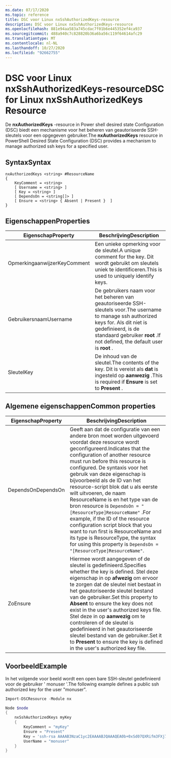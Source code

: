 ```yaml
---
ms.date: 07/17/2020
ms.topic: reference
title: DSC voor Linux nxSshAuthorizedKeys-resource
description: DSC voor Linux nxSshAuthorizedKeys-resource
ms.openlocfilehash: 881e94aa583a745cdac7f01b6e445352ef4ca937
ms.sourcegitcommit: 488a940c7c828820b36a6ba56c119f64614afc29
ms.translationtype: MT
ms.contentlocale: nl-NL
ms.lasthandoff: 10/27/2020
ms.locfileid: "92662755"
---
```

# <a name="dsc-for-linux-nxsshauthorizedkeys-resource"></a><span data-ttu-id="d30f6-103">DSC voor Linux nxSshAuthorizedKeys-resource</span><span class="sxs-lookup"><span data-stu-id="d30f6-103">DSC for Linux nxSshAuthorizedKeys Resource</span></span>

<span data-ttu-id="d30f6-104">De **nxAuthorizedKeys** -resource in Power shell desired state Configuration (DSC) biedt een mechanisme voor het beheren van geautoriseerde SSH-sleutels voor een opgegeven gebruiker.</span><span class="sxs-lookup"><span data-stu-id="d30f6-104">The **nxAuthorizedKeys** resource in PowerShell Desired State Configuration (DSC) provides a mechanism to manage authorized ssh keys for a specified user.</span></span>

## <a name="syntax"></a><span data-ttu-id="d30f6-105">Syntax</span><span class="sxs-lookup"><span data-stu-id="d30f6-105">Syntax</span></span>

```Syntax
nxAuthorizedKeys <string> #ResourceName
{
    KeyComment = <string>
    [ Username = <string> ]
    [ Key = <string> ]
    [ DependsOn = <string[]> ]
    [ Ensure = <string> { Absent | Present }  ]
}
```

## <a name="properties"></a><span data-ttu-id="d30f6-106">Eigenschappen</span><span class="sxs-lookup"><span data-stu-id="d30f6-106">Properties</span></span>

|<span data-ttu-id="d30f6-107">Eigenschap</span><span class="sxs-lookup"><span data-stu-id="d30f6-107">Property</span></span> |<span data-ttu-id="d30f6-108">Beschrijving</span><span class="sxs-lookup"><span data-stu-id="d30f6-108">Description</span></span> |
|---|---|
|<span data-ttu-id="d30f6-109">Opmerkingaanwijzer</span><span class="sxs-lookup"><span data-stu-id="d30f6-109">KeyComment</span></span> |<span data-ttu-id="d30f6-110">Een unieke opmerking voor de sleutel.</span><span class="sxs-lookup"><span data-stu-id="d30f6-110">A unique comment for the key.</span></span> <span data-ttu-id="d30f6-111">Dit wordt gebruikt om sleutels uniek te identificeren.</span><span class="sxs-lookup"><span data-stu-id="d30f6-111">This is used to uniquely identify keys.</span></span> |
|<span data-ttu-id="d30f6-112">Gebruikersnaam</span><span class="sxs-lookup"><span data-stu-id="d30f6-112">Username</span></span> |<span data-ttu-id="d30f6-113">De gebruikers naam voor het beheren van geautoriseerde SSH-sleutels voor.</span><span class="sxs-lookup"><span data-stu-id="d30f6-113">The username to manage ssh authorized keys for.</span></span> <span data-ttu-id="d30f6-114">Als dit niet is gedefinieerd, is de standaard gebruiker **root** .</span><span class="sxs-lookup"><span data-stu-id="d30f6-114">If not defined, the default user is **root** .</span></span> |
|<span data-ttu-id="d30f6-115">Sleutel</span><span class="sxs-lookup"><span data-stu-id="d30f6-115">Key</span></span> |<span data-ttu-id="d30f6-116">De inhoud van de sleutel.</span><span class="sxs-lookup"><span data-stu-id="d30f6-116">The contents of the key.</span></span> <span data-ttu-id="d30f6-117">Dit is vereist als **dat** is ingesteld op **aanwezig** .</span><span class="sxs-lookup"><span data-stu-id="d30f6-117">This is required if **Ensure** is set to **Present** .</span></span>|

## <a name="common-properties"></a><span data-ttu-id="d30f6-118">Algemene eigenschappen</span><span class="sxs-lookup"><span data-stu-id="d30f6-118">Common properties</span></span>

|<span data-ttu-id="d30f6-119">Eigenschap</span><span class="sxs-lookup"><span data-stu-id="d30f6-119">Property</span></span> |<span data-ttu-id="d30f6-120">Beschrijving</span><span class="sxs-lookup"><span data-stu-id="d30f6-120">Description</span></span> |
|---|---|
|<span data-ttu-id="d30f6-121">DependsOn</span><span class="sxs-lookup"><span data-stu-id="d30f6-121">DependsOn</span></span> |<span data-ttu-id="d30f6-122">Geeft aan dat de configuratie van een andere bron moet worden uitgevoerd voordat deze resource wordt geconfigureerd.</span><span class="sxs-lookup"><span data-stu-id="d30f6-122">Indicates that the configuration of another resource must run before this resource is configured.</span></span> <span data-ttu-id="d30f6-123">De syntaxis voor het gebruik van deze eigenschap is bijvoorbeeld als de ID van het resource-script blok dat u als eerste wilt uitvoeren, de naam ResourceName is en het type van de bron resource is `DependsOn = "[ResourceType]ResourceName"` .</span><span class="sxs-lookup"><span data-stu-id="d30f6-123">For example, if the ID of the resource configuration script block that you want to run first is ResourceName and its type is ResourceType, the syntax for using this property is `DependsOn = "[ResourceType]ResourceName"`.</span></span> |
|<span data-ttu-id="d30f6-124">Zo</span><span class="sxs-lookup"><span data-stu-id="d30f6-124">Ensure</span></span> |<span data-ttu-id="d30f6-125">Hiermee wordt aangegeven of de sleutel is gedefinieerd.</span><span class="sxs-lookup"><span data-stu-id="d30f6-125">Specifies whether the key is defined.</span></span> <span data-ttu-id="d30f6-126">Stel deze eigenschap in op **afwezig** om ervoor te zorgen dat de sleutel niet bestaat in het geautoriseerde sleutel bestand van de gebruiker.</span><span class="sxs-lookup"><span data-stu-id="d30f6-126">Set this property to **Absent** to ensure the key does not exist in the user's authorized keys file.</span></span> <span data-ttu-id="d30f6-127">Stel deze in op **aanwezig** om te controleren of de sleutel is gedefinieerd in het geautoriseerde sleutel bestand van de gebruiker.</span><span class="sxs-lookup"><span data-stu-id="d30f6-127">Set it to **Present** to ensure the key is defined in the user's authorized key file.</span></span> |

## <a name="example"></a><span data-ttu-id="d30f6-128">Voorbeeld</span><span class="sxs-lookup"><span data-stu-id="d30f6-128">Example</span></span>

<span data-ttu-id="d30f6-129">In het volgende voor beeld wordt een open bare SSH-sleutel gedefinieerd voor de gebruiker ' monuser '.</span><span class="sxs-lookup"><span data-stu-id="d30f6-129">The following example defines a public ssh authorized key for the user "monuser".</span></span>

```powershell
Import-DSCResource -Module nx

Node $node
{
    nxSshAuthorizedKeys myKey
    {
        KeyComment = "myKey"
        Ensure = "Present"
        Key = 'ssh-rsa AAAAB3NzaC1yc2EAAAABJQAAAQEA0b+0xSd07QXRifm3FXj7Pn/DblA6QI5VAkDm6OivFzj3U6qGD1VJ6AAxWPCyMl/qhtpRtxZJDu/TxD8AyZNgc8aN2CljN1hOMbBRvH2q5QPf/nCnnJRaGsrxIqZjyZdYo9ZEEzjZUuMDM5HI1LA9B99k/K6PK2Bc1NLivpu7nbtVG2tLOQs+GefsnHuetsRMwo/+c3LtwYm9M0XfkGjYVCLO4CoFuSQpvX6AB3TedUy6NZ0iuxC0kRGg1rIQTwSRcw+McLhslF0drs33fw6tYdzlLBnnzimShMuiDWiT37WqCRovRGYrGCaEFGTG2e0CN8Co8nryXkyWc6NSDNpMzw== rsa-key-20150401'
        UserName = "monuser"
    }
}
```
